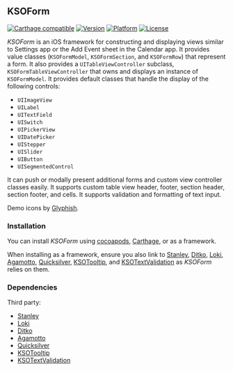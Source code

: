 ## KSOForm

[![Carthage compatible](https://img.shields.io/badge/Carthage-compatible-4BC51D.svg?style=flat)](https://github.com/Carthage/Carthage)
[![Version](http://img.shields.io/cocoapods/v/KSOForm.svg)](http://cocoapods.org/?q=KSOForm)
[![Platform](http://img.shields.io/cocoapods/p/KSOForm.svg)]()
[![License](http://img.shields.io/cocoapods/l/KSOForm.svg)](https://github.com/Kosoku/KSOForm/blob/master/license.txt)

*KSOForm* is an iOS framework for constructing and displaying views similar to Settings app or the Add Event sheet in the Calendar app. It provides value classes (`KSOFormModel`, `KSOFormSection`, and `KSOFormRow`) that represent a form. It also provides a `UITableViewController` subclass, `KSOFormTableViewController` that owns and displays an instance of `KSOFormModel`. It provides default classes that handle the display of the following controls:

- `UIImageView`
- `UILabel`
- `UITextField`
- `UISwitch`
- `UIPickerView`
- `UIDatePicker`
- `UIStepper`
- `UISlider`
- `UIButton`
- `UISegmentedControl`

It can push or modally present additional forms and custom view controller classes easily. It supports custom table view header, footer, section header, section footer, and cells. It supports validation and formatting of text input.

Demo icons by [Glyphish](http://www.glyphish.com/).

### Installation

You can install *KSOForm* using [cocoapods](https://cocoapods.org/), [Carthage](https://github.com/Carthage/Carthage), or as a framework.

When installing as a framework, ensure you also link to [Stanley](https://github.com/Kosoku/Stanley), [Ditko](https://github.com/Kosoku/Ditko), [Loki](https://github.com/Kosoku/Loki), [Agamotto](https://github.com/Kosoku/Agamotto), [Quicksilver](https://github.com/Kosoku/Quicksilver), [KSOTooltip](https://github.com/Kosoku/KSOTooltip), and [KSOTextValidation](https://github.com/Kosoku/KSOTextValidation) as *KSOForm* relies on them.

### Dependencies

Third party:

- [Stanley](https://github.com/Kosoku/Stanley)
- [Loki](https://github.com/Kosoku/Loki)
- [Ditko](https://github.com/Kosoku/Ditko)
- [Agamotto](https://github.com/Kosoku/Agamotto)
- [Quicksilver](https://github.com/Kosoku/Quicksilver)
- [KSOTooltip](https://github.com/Kosoku/KSOTooltip)
- [KSOTextValidation](https://github.com/Kosoku/KSOTextValidation)